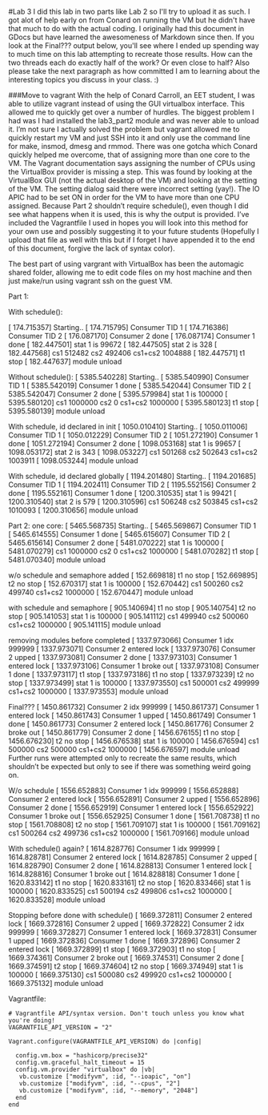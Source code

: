 #Lab 3
I did this lab in two parts like Lab 2 so I'll try to upload it as such. I got alot of help early on from Conard on running the VM but he didn't have that much to do with the actual coding. I originally had this document in GDocs but have learned the awesomeness of Markdown since then. If you look at the Final??? output below, you'll see where I ended up spending way to much time on this lab attempting to recreate those results. How can the two threads each do exactly half of the work? Or even close to half?  Also please take the next paragraph as how committed I am to learning about the interesting topics you discuss in your class. :)


###Move to vagrant
With the help of Conard Carroll, an EET student, I was able to utilize vagrant instead of using the GUI virtualbox interface. This allowed me to quickly get over a number of hurdles. The biggest problem I had was I had installed the lab3_part2 module and was never able to unload it. I’m not sure I actually solved the problem but vagrant allowed me to quickly restart my VM and just SSH into it and only use the command line for make, insmod, dmesg and rmmod.  There was one gotcha which Conard quickly helped me overcome, that of assigning more than one core to the VM. The Vagrant documentation says assigning the number of CPUs using the VirtualBox provider is missing a step. This was found by looking at the VirtualBox GUI (not the actual desktop of the VM) and looking at the setting of the VM. The setting dialog said there were incorrect setting (yay!). The IO APIC had to be set ON in order for the VM to have more than one CPU assigned. Because Part 2 shouldn’t require schedule(), even though I did see what happens when it is used, this is why the output is provided. I’ve included the Vagrantfile I used in hopes you will look into this method for your own use and possibly suggesting it to your future students  (Hopefully I upload that file as well with this but if I forget I have appended it to the end of this document, forgive the lack of syntax color).

The best part of using vargrant with VirtualBox has been the automagic shared folder, allowing me to edit code files on my host machine and then just make/run using vagrant ssh on the guest VM.    


Part 1:

With schedule():

[  174.715357] Starting..
[  174.715795] Consumer TID 1
[  174.716386] Consumer TID 2
[  176.087170] Consumer 2 done
[  176.087174] Consumer 1 done
[  182.447501] stat 1 is 99672
[  182.447505] stat 2 is 328
[  182.447568] cs1 512482 cs2 492406 cs1+cs2 1004888
[  182.447571] t1 stop
[  182.447637] module unload

Without schedule():
[ 5385.540228] Starting..
[ 5385.540990] Consumer TID 1
[ 5385.542019] Consumer 1 done
[ 5385.542044] Consumer TID 2
[ 5385.542047] Consumer 2 done
[ 5395.579984] stat 1 is 100000
[ 5395.580120] cs1 1000000 cs2 0 cs1+cs2 1000000
[ 5395.580123] t1 stop
[ 5395.580139] module unload

With schedule, id declared in init
[ 1050.010410] Starting..
[ 1050.011006] Consumer TID 1
[ 1050.012229] Consumer TID 2
[ 1051.272190] Consumer 1 done
[ 1051.272194] Consumer 2 done
[ 1098.053168] stat 1 is 99657
[ 1098.053172] stat 2 is 343
[ 1098.053227] cs1 501268 cs2 502643 cs1+cs2 1003911
[ 1098.053244] module unload

With schedule, id declared globally
[ 1194.201480] Starting..
[ 1194.201685] Consumer TID 1
[ 1194.202411] Consumer TID 2
[ 1195.552156] Consumer 2 done
[ 1195.552161] Consumer 1 done
[ 1200.310535] stat 1 is 99421
[ 1200.310540] stat 2 is 579
[ 1200.310596] cs1 506248 cs2 503845 cs1+cs2 1010093
[ 1200.310656] module unload


Part 2:
one core:
[ 5465.568735] Starting..
[ 5465.569867] Consumer TID 1
[ 5465.614555] Consumer 1 done
[ 5465.615607] Consumer TID 2
[ 5465.615614] Consumer 2 done
[ 5481.070222] stat 1 is 100000
[ 5481.070279] cs1 1000000 cs2 0 cs1+cs2 1000000
[ 5481.070282] t1 stop
[ 5481.070340] module unload

w/o schedule and semaphore added
[  152.669818] t1 no stop
[  152.669895] t2 no stop
[  152.670317] stat 1 is 100000
[  152.670442] cs1 500260 cs2 499740 cs1+cs2 1000000
[  152.670447] module unload

with schedule and semaphore
[  905.140694] t1 no stop
[  905.140754] t2 no stop
[  905.141053] stat 1 is 100000
[  905.141112] cs1 499940 cs2 500060 cs1+cs2 1000000
[  905.141115] module unload

removing modules before completed
[ 1337.973066] Consumer 1 idx 999999
[ 1337.973071] Consumer 2 entered lock
[ 1337.973076] Consumer 2 upped
[ 1337.973081] Consumer 2 done
[ 1337.973103] Consumer 1 entered lock
[ 1337.973106] Consumer 1 broke out
[ 1337.973108] Consumer 1 done
[ 1337.973117] t1 stop
[ 1337.973186] t1 no stop
[ 1337.973239] t2 no stop
[ 1337.973499] stat 1 is 100000
[ 1337.973550] cs1 500001 cs2 499999 cs1+cs2 1000000
[ 1337.973553] module unload

Final???
[ 1450.861732] Consumer 2 idx 999999
[ 1450.861737] Consumer 1 entered lock
[ 1450.861743] Consumer 1 upped
[ 1450.861749] Consumer 1 done
[ 1450.861773] Consumer 2 entered lock
[ 1450.861776] Consumer 2 broke out
[ 1450.861779] Consumer 2 done
[ 1456.676155] t1 no stop
[ 1456.676230] t2 no stop
[ 1456.676538] stat 1 is 100000
[ 1456.676594] cs1 500000 cs2 500000 cs1+cs2 1000000
[ 1456.676597] module unload
Further runs were attempted only to recreate the same results, which shouldn’t be expected but only to see if there was something weird going on. 

W/o schedule
[ 1556.652883] Consumer 1 idx 999999
[ 1556.652888] Consumer 2 entered lock
[ 1556.652891] Consumer 2 upped
[ 1556.652896] Consumer 2 done
[ 1556.652919] Consumer 1 entered lock
[ 1556.652922] Consumer 1 broke out
[ 1556.652925] Consumer 1 done
[ 1561.708738] t1 no stop
[ 1561.708808] t2 no stop
[ 1561.709107] stat 1 is 100000
[ 1561.709162] cs1 500264 cs2 499736 cs1+cs2 1000000
[ 1561.709166] module unload

With schedule() again?
[ 1614.828776] Consumer 1 idx 999999
[ 1614.828781] Consumer 2 entered lock
[ 1614.828785] Consumer 2 upped
[ 1614.828790] Consumer 2 done
[ 1614.828813] Consumer 1 entered lock
[ 1614.828816] Consumer 1 broke out
[ 1614.828818] Consumer 1 done
[ 1620.833142] t1 no stop
[ 1620.833161] t2 no stop
[ 1620.833466] stat 1 is 100000
[ 1620.833525] cs1 500194 cs2 499806 cs1+cs2 1000000
[ 1620.833528] module unload

Stopping before done with schedule()
[ 1669.372811] Consumer 2 entered lock
[ 1669.372816] Consumer 2 upped
[ 1669.372822] Consumer 2 idx 999999
[ 1669.372827] Consumer 1 entered lock
[ 1669.372831] Consumer 1 upped
[ 1669.372836] Consumer 1 done
[ 1669.372896] Consumer 2 entered lock
[ 1669.372899] t1 stop
[ 1669.372903] t1 no stop
[ 1669.374361] Consumer 2 broke out
[ 1669.374531] Consumer 2 done
[ 1669.374591] t2 stop
[ 1669.374604] t2 no stop
[ 1669.374949] stat 1 is 100000
[ 1669.375130] cs1 500080 cs2 499920 cs1+cs2 1000000
[ 1669.375132] module unload



Vagrantfile:

```
# Vagrantfile API/syntax version. Don't touch unless you know what you're doing!
VAGRANTFILE_API_VERSION = "2"

Vagrant.configure(VAGRANTFILE_API_VERSION) do |config|

  config.vm.box = "hashicorp/precise32"
  config.vm.graceful_halt_timeout = 15
  config.vm.provider "virtualbox" do |vb|
   vb.customize ["modifyvm", :id, "--ioapic", "on"]
   vb.customize ["modifyvm", :id, "--cpus", "2"]
   vb.customize ["modifyvm", :id, "--memory", "2048"]
  end
end
```